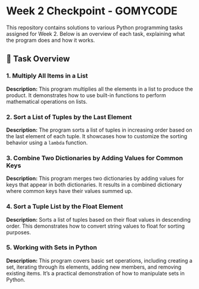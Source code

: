 # Week 2 Checkpoint - GOMYCODE
This repository contains solutions to various Python programming tasks assigned for Week 2. 
Below is an overview of each task, explaining what the program does and how it works.

## 📝 Task Overview
### 1. Multiply All Items in a List
**Description:** This program multiplies all the elements in a list to produce the product. It demonstrates how to use built-in functions to perform mathematical operations on lists.

### 2. Sort a List of Tuples by the Last Element
**Description:** The program sorts a list of tuples in increasing order based on the last element of each tuple. It showcases how to customize the sorting behavior using a `lambda` function.

### 3. Combine Two Dictionaries by Adding Values for Common Keys
**Description:** This program merges two dictionaries by adding values for keys that appear in both dictionaries. It results in a combined dictionary where common keys have their values summed up.

### 4. Sort a Tuple List by the Float Element
**Description:** Sorts a list of tuples based on their float values in descending order. This demonstrates how to convert string values to float for sorting purposes.

### 5. Working with Sets in Python
**Description:** This program covers basic set operations, including creating a set, iterating through its elements, adding new members, and removing existing items. It’s a practical demonstration of how to manipulate sets in Python.